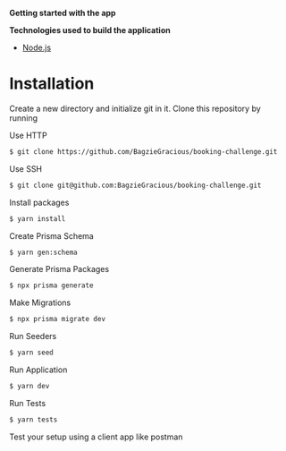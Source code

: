 **Getting started with the app**

**Technologies used to build the application**

* [Node.js](https://nodejs.org/docs/latest-v19.x/api/)


# Installation

Create a new directory and initialize git in it. Clone this repository by running

Use HTTP
```sh
$ git clone https://github.com/BagzieGracious/booking-challenge.git
```

Use SSH
```sh
$ git clone git@github.com:BagzieGracious/booking-challenge.git
```

Install packages
```sh
$ yarn install
```

Create Prisma Schema
```sh
$ yarn gen:schema
```

Generate Prisma Packages
```sh
$ npx prisma generate
```

Make Migrations
```sh
$ npx prisma migrate dev
```

Run Seeders
```sh
$ yarn seed
```

Run Application
```sh
$ yarn dev
```

Run Tests
```sh
$ yarn tests
```

Test your setup using a client app like postman
